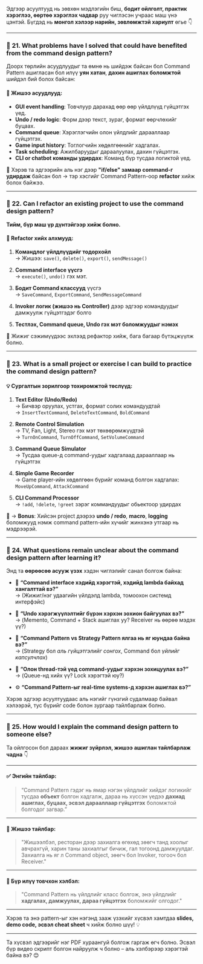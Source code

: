 Эдгээр асуултууд нь зөвхөн мэдлэгийн биш, **бодит ойлголт, практик хэрэглээ, өөртөө хэрэглэх чадвар** руу чиглэсэн учраас маш үнэ цэнтэй. Бүгдэд нь **монгол хэлээр нарийн, зөвлөмжтэй хариулт** өгье 👇

---

### 🔹 **21. What problems have I solved that could have benefited from the command design pattern?**

Доорх төрлийн асуудлуудыг та өмнө нь шийдэж байсан бол Command Pattern ашигласан бол илүү **уян хатан**, **дахин ашиглах боломжтой** шийдэл бий болох байсан:

#### 🧠 Жишээ асуудлууд:
- **GUI event handling**: Товчлуур дарахад өөр өөр үйлдлүүд гүйцэтгэх үед.
- **Undo / redo logic**: Форм дээр текст, зураг, формат өөрчлөхийг буцаах.
- **Command queue**: Хэрэглэгчийн олон үйлдлийг дарааллаар гүйцэтгэх.
- **Game input history**: Тоглогчийн хөдөлгөөнийг хадгалах.
- **Task scheduling**: Ажилбаруудыг дараалуулах, дахин гүйцэтгэх.
- **CLI or chatbot команды удирдах**: Команд бүр тусдаа логиктой үед.

🧩 Хэрэв та эдгээрийн аль нэг дээр **"if/else" замаар command-г удирдаж** байсан бол → тэр хэсгийг Command Pattern-оор **refactor** хийж болох байжээ.

---

### 🔹 **22. Can I refactor an existing project to use the command design pattern?**

**Тийм, бүр маш үр дүнтэйгээр хийж болно.**

#### 🔧 Refactor хийх алхмууд:
1. **Командлог үйлдлүүдийг тодорхойл**  
   → Жишээ: `save()`, `delete()`, `export()`, `sendMessage()`

2. **Command interface үүсгэ**  
   → `execute()`, `undo()` гэх мэт.

3. **Бодит Command классууд** үүсгэ  
   → `SaveCommand`, `ExportCommand`, `SendMessageCommand`

4. **Invoker логик (жишээ нь Controller)** дээр эдгээр командуудыг дамжуулж гүйцэтгэдэг болго

5. **Тестлэх, Command queue, Undo гэх мэт боломжуудыг нэмэх**

📝 Жижиг сэжимүүдээс эхлээд рефактор хийж, бага багаар бүтэцжүүлж болно.

---

### 🔹 **23. What is a small project or exercise I can build to practice the command design pattern?**

#### 💡 Сургалтын зорилгоор тохиромжтой төслүүд:

1. **Text Editor (Undo/Redo)**  
   → Бичвэр оруулах, устгах, формат солих командуудтай  
   → `InsertTextCommand`, `DeleteTextCommand`, `BoldCommand`

2. **Remote Control Simulation**  
   → TV, Fan, Light, Stereo гэх мэт төхөөрөмжүүдтэй  
   → `TurnOnCommand`, `TurnOffCommand`, `SetVolumeCommand`

3. **Command Queue Simulator**  
   → Тусдаа queue-д command-уудыг хадгалаад дарааллаар нь гүйцэтгэх

4. **Simple Game Recorder**  
   → Game player-ийн хөдөлгөөн бүрийг команд болгон хадгалах: `MoveUpCommand`, `AttackCommand`

5. **CLI Command Processor**  
   → `!add`, `!delete`, `!greet` зэрэг коммандуудыг обьектоор удирдах

🧪 → **Bonus**: Хийсэн project дээрээ **undo / redo**, **macro**, **logging** боломжууд нэмж command pattern-ийн хүчийг жинхэнэ утгаар нь мэдрээрэй.

---

### 🔹 **24. What questions remain unclear about the command design pattern after learning it?**

Энд та **өөрөөсөө асууж үзэх** хэдэн чиглэлийг санал болгож байна:

- 🧩 **“Command interface хэдийд хэрэгтэй, хэдийд lambda байхад хангалттай вэ?”**  
  → (Жижиг/нэг удаагийн үйлдэлд lambda, томоохон системд интерфэйс)

- 🔁 **“Undo хэрэгжүүлэлтийг бүрэн хэрхэн зохион байгуулах вэ?”**  
  → (Memento, Command + Stack ашиглах уу? Receiver нь өөрөө мэдэх үү?)

- 🔀 **“Command Pattern vs Strategy Pattern ялгаа нь яг юундаа байна вэ?”**  
  → (Strategy бол *аль гүйцэтгэлийг сонгох*, Command бол *үйлийг капсулчлах*)

- 🧵 **“Олон thread-тэй үед command-уудыг хэрхэн зохицуулах вэ?”**  
  → (Queue-нд хийх үү? Lock хэрэгтэй юу?)

- ⚙️ **“Command Pattern-ыг real-time systems-д хэрхэн ашиглах вэ?”**

Хэрэв эдгээр асуултуудаас аль нэгийг гүнзгий судалмаар байвал хэлээрэй, тус бүрийг code болон зургаар тайлбарлаж болно.

---

### 🔹 **25. How would I explain the command design pattern to someone else?**

Та ойлгосон бол дараах **жижиг зүйрлэл, жишээ ашиглан тайлбарлаж чадна** 👇

---

#### ✅ **Энгийн тайлбар**:
> “Command Pattern гэдэг нь ямар нэгэн үйлдлийг хийдэг логикийг тусдаа **объект** болгон хадгалж, дараа нь хүссэн үедээ **дахиад ашиглах, буцаах, эсвэл дарааллаар гүйцэтгэх** боломжтой болгодог загвар.”

---

#### 🎯 **Жишээ тайлбар**:
> "Жишээлбэл, ресторан дээр захиалга өгөхөд зөөгч танд хоолыг авчрахгүй, харин таны захиалгыг бичиж, гал тогоонд дамжуулдаг. Захиалга нь яг л Command object, зөөгч бол Invoker, тогооч бол Receiver."

---

#### 🧠 **Бүр илүү товчхон хэлбэл**:
> "Command Pattern нь үйлдлийг класс болгож, энэ үйлдлийг **хадгалах, дамжуулах, дараа гүйцэтгэх** боломжийг олгодог."

---

Хэрэв та энэ pattern-ыг хэн нэгэнд зааж үзэхийг хүсвэл хамтдаа **slides, demo code, эсвэл cheat sheet** ч хийж болно шүү! 💡

---

Та хүсвэл эдгээрийг нэг PDF хураангуй болгож гаргаж өгч болно. Эсвэл бүр видео скрипт болгон найруулж ч болно – аль хэлбэрээр хэрэгтэй байна вэ? 😊